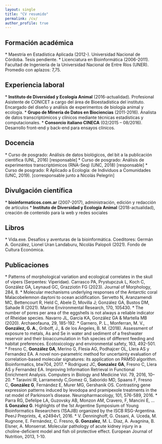 ```yaml
---
layout: single
title: "CV resumido"
permalink: /cv/
author_profile: true
---
```


<h2>Formación académica</h2>
* Maestría en Estadística Aplicada (2012-). Universidad Nacional de Córdoba. Tesis pendiente.
* Licenciatura en Bioinformática (2006-2011). Facultad de Ingeniería de la Universidad Nacional de Entre Ríos (UNER). Promedio con aplazos: 7,75.

<h2>Experiencia laboral</h2>
* <strong>Instituto de Diversidad y Ecología Animal</strong> (2016-actualidad). Profesional Asistente de CONICET a cargo del área de Bioestadística del instituto. Encargado del diseño y análisis de experimentos de biología animal y ecología.
* <strong>Grupo de Minería de Datos en Biociencias</strong> (2011-2016). Analista de datos transcriptómicos y clínicos mediante técnicas estadísticas y computacionales.
* <strong>Consorcio italiano CINECA</strong> (02/2015 – 08/2016). Desarrollo front-end y back-end para ensayos clínicos.

<h2>Docencia</h2>
* Curso de posgrado: Análisis de datos biológicos, del bit a la publicación científica (UNL, 2016) [responsable]
* Curso de posgrado: Análisis de experimentos transcriptómicos (RNA-Seq) (UNC, 2018) [responsable]
* Curso de posgrado: R Aplicado a Ecología: de Individuos a Comunidades (UNC, 2019). [corresponsable junto a Nicolás Pelegrin]

<h2>Divulgación científica</h2>
* <strong>bioinformaticos.com.ar</strong> (2007-2017), administración, edición y redacción de artículos  
* <strong>Instituto de Diversidad y Ecología Animal</strong> (2018-actualidad), creación de contenido para la web y redes sociales

<h2>Libros</h2>
* Vida.exe. Desafíos y aventuras de la bioinformática. Coeditores: Germán A. González, Lionel Uran Landaburu, Nicolás Palopoli (2021). Fondo de Cultura Económica.

<h2>Publicaciones</h2>
* Patterns of morphological variation and ecological correlates in the skull of vipers (Serpentes: Viperidae). Carrasco PA, Prystupczuk L, Koch C, González GA, Leynaud GC, Grazziotin FG (2023). Journal of Morphology, 284, 8.
* Molecular mechanisms underlying responses of the Antarctic coral Malacobelemnon daytoni to ocean acidification. Servetto N, Aranzamendi MC, Bettencourt R, Held C, Abele D, Movilla J; González GA, Bustos DM, Sahade R (2021). Marine Environmental Research, 170, 105430.
* The number of pores per area of the eggshells is not always a reliable indicator of Rheidae species. Navarro JL, García KA, González GA & Martella MB (2020). Archaeofauna, 29, 185-192.
* Garnero, P. L., Monferran, M. V., <strong>González, G. A.</strong>, Griboff, J., & de los Ángeles, B. M. (2018). Assessment of exposure to metals, As and Se in water and sediment of a freshwater reservoir and their bioaccumulation in fish species of different feeding and habitat preferences. Ecotoxicology and environmental safety, 163, 492-501.
* Fresno C, <strong>González GA</strong>, Merino G, Flesia AG, Podhajcer OL, Llera AS y Fernandez EA. A novel non-parametric method for uncertainty evaluation of correlation-based molecular signatures: its application on PAM50 algorithm. Bioinformatics, btw704, 2017.
* Rodriguez JC, <strong>Gonzalez GA</strong>, Fresno C, Llera AS y Fernandez EA. Improving Information Retrieval in Functional Enrichment Analysis. Computers in Biology and Medicine Vol. 79, 2016, 10–20.
* Taravini IR, Larramendy C,Gomez G, Saborido MD, Spaans F, Fresno C, <strong>González G</strong>, Fernández E, Murer MG, Gershanik OS. Contrasting gene expression patterns induced by levodopa and pramipexole treatments in the rat model of Parkinson’s disease. Neuropharmacology, 101, 576-589, 2016.
* Parra RG, Defelipe LA, Guzovsky AB, Monzon AM, Cravero, F, Mancini E, ... & <strong>Gonzalez G</strong>. Highlights of the 1st Argentine Symposium of Young Bioinformatics Researchers (1SAJIB) organized by the ISCB RSG-Argentina. PeerJ Preprints, 4, e2494v1, 2016.
* V. Denninghoff, G. Ossani, A. Uceda, M. Rugnone, E. Fernández, C. Fresno, <strong>G. Gonzalez</strong>, M. L. Diaz, A. Avagnina, B. Elsner, A. Monserrat. Molecular pathology of acute kidney injury in a choline-deficient model and fish oil protective effect.  European Journal of Nutrition, 2013, 1-10.


